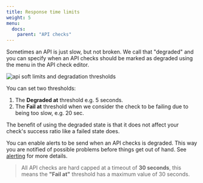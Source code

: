 ```yaml
---
title: Response time limits
weight: 5
menu:
  docs:
    parent: "API checks"
---
```


Sometimes an API is just slow, but not broken. We call that "degraded" and you can specify when an API checks should be 
marked as degraded using the menu in the API check editor.

![api soft limits and degradation thresholds](/docs/images/api-checks/limits.png)

You can set two thresholds:

1. The **Degraded at** threshold e.g. 5 seconds.
2. The **Fail at** threshold when we consider the check to be failing due to being too slow, e.g. 20 sec.

The benefit of using the degraded state is that it does not affect your check's success ratio like a failed state does. 

You can enable alerts to be send when an API checks is degraded. This way you are notified of possible problems before things
get out of hand. See [alerting](/docs/alerting) for more details.


> All API checks are hard capped at a timeout of **30 seconds**, this means the **"Fail at"** threshold has a maximum value of 30 seconds.

